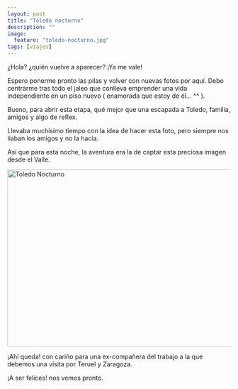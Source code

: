 ```yaml
---
layout: post
title: "Toledo nocturno"
description: ""
image:
  feature: "toledo-nocturno.jpg"
tags: [viajes]
---
```


¿Hola? ¿quién vuelve a aparecer? ¡Ya me vale!

Espero ponerme pronto las pilas y volver con nuevas fotos por aquí. Debo centrarme tras todo el jaleo que conlleva emprender una vida independiente en un piso nuevo ( enamorada que estoy de él... ^^ ).

Bueno, para abrir esta etapa, qué mejor que una escapada a Toledo, familia, amigos y algo de reflex.

Llevaba muchísimo tiempo con la idea de hacer esta foto, pero siempre nos liaban los amigos y no la hacía.

Así que para esta noche, la aventura era la de captar esta preciosa imagen desde el Valle.

<img class="aligncenter size-full wp-image-388" src="//emerrefe.github.io/photography-blog/images/toledo-nocturno.jpg" alt="Toledo Nocturno" width="2288" height="400" />

¡Ahí queda! con cariño para una ex-compañera del trabajo a la que debemos una visita por Teruel y Zaragoza.

¡A ser felices! nos vemos pronto.
